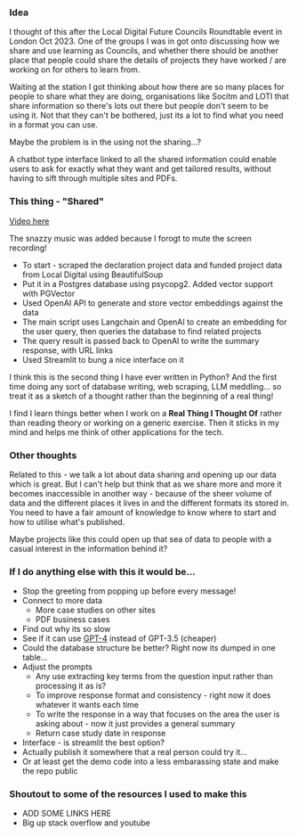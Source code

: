 ### Idea

I thought of this after the Local Digital Future Councils Roundtable event in London Oct 2023. One of the groups I was in got onto discussing how we share and use learning as Councils, and whether there should be another place that people could share the details of projects they have worked / are working on for others to learn from.

Waiting at the station I got thinking about how there are so many places for people to share what they are doing, organisations like Socitm and LOTI that share information so there's lots out there but people don't seem to be using it. Not that they can't be bothered, just its a lot to find what you need in a format you can use.

Maybe the problem is in the using not the sharing...?

A chatbot type interface linked to all the shared information could enable users to ask for exactly what they want and get tailored results, without having to sift through multiple sites and PDFs.

### This thing - "Shared"

[Video here](https://youtu.be/3wNJBZtkkyI?si=HZjfdkTMI4Mmrpi5)

The snazzy music was added because I forogt to mute the screen recording! 

* To start - scraped the declaration project data and funded project data from Local Digital using BeautifulSoup
* Put it in a Postgres database using psycopg2. Added vector support with PGVector
* Used OpenAI API to generate and store vector embeddings against the data
* The main script uses Langchain and OpenAI to create an embedding for the user query, then queries the database to find related projects
* The query result is passed back to OpenAI to write the summary response, with URL links
* Used Streamlit to bung a nice interface on it

I think this is the second thing I have ever written in Python? And the first time doing any sort of database writing, web scraping, LLM meddling... so treat it as a sketch of a thought rather than the beginning of a real thing!

I find I learn things better when I work on a **Real Thing I Thought Of** rather than reading theory or working on a generic exercise. Then it sticks in my mind and helps me think of other applications for the tech.

### Other thoughts

Related to this - we talk a lot about data sharing and opening up our data which is great. But I can't help but think that as we share more and more it becomes inaccessible in another way - because of the sheer volume of data and the different places it lives in and the different formats its stored in. You need to have a fair amount of knowledge to know where to start and how to utilise what's published.

Maybe projects like this could open up that sea of data to people with a casual interest in the information behind it?

### If I do anything else with this it would be...

* Stop the greeting from popping up before every message!
* Connect to more data
  * More case studies on other sites
  * PDF business cases
* Find out why its so slow
* See if it can use [GPT-4](https://platform.openai.com/docs/models/models) instead of GPT-3.5 (cheaper) 
* Could the database structure be better? Right now its dumped in one table...
* Adjust the prompts
  * Any use extracting key terms from the question input rather than processing it as is?
  * To improve response format and consistency - right now it does whatever it wants each time
  * To write the response in a way that focuses on the area the user is asking about - now it just provides a general summary
  * Return case study date in response
* Interface - is streamlit the best option?
* Actually publish it somewhere that a real person could try it...
* Or at least get the demo code into a less embarassing state and make the repo public 

### Shoutout to some of the resources I used to make this

* ADD SOME LINKS HERE
* Big up stack overflow and youtube
